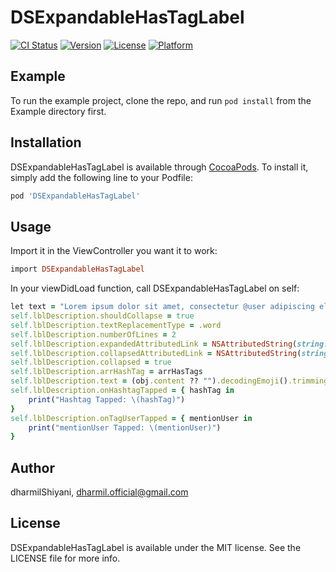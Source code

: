# DSExpandableHasTagLabel

[![CI Status](https://img.shields.io/travis/dharmilShiyani/DSExpandableHasTagLabel.svg?style=flat)](https://travis-ci.org/dharmilShiyani/DSExpandableHasTagLabel)
[![Version](https://img.shields.io/cocoapods/v/DSExpandableHasTagLabel.svg?style=flat)](https://cocoapods.org/pods/DSExpandableHasTagLabel)
[![License](https://img.shields.io/cocoapods/l/DSExpandableHasTagLabel.svg?style=flat)](https://cocoapods.org/pods/DSExpandableHasTagLabel)
[![Platform](https://img.shields.io/cocoapods/p/DSExpandableHasTagLabel.svg?style=flat)](https://cocoapods.org/pods/DSExpandableHasTagLabel)

## Example

To run the example project, clone the repo, and run `pod install` from the Example directory first.

<!--## Requirements-->

## Installation

DSExpandableHasTagLabel is available through [CocoaPods](https://cocoapods.org). To install
it, simply add the following line to your Podfile:

```ruby
pod 'DSExpandableHasTagLabel'
```
## Usage

Import it in the ViewController you want it to work:

```ruby
import DSExpandableHasTagLabel
```
In your viewDidLoad function, call DSExpandableHasTagLabel on self:

```ruby
let text = "Lorem ipsum dolor sit amet, consectetur @user adipiscing elit. #Innovation et lorem @urna, sed vehicula leo. Ut fermentum massa justo sit amet risus. Etiam porta sem malesuada magna mollis euismod. Donec id elit non mi"
self.lblDescription.shouldCollapse = true
self.lblDescription.textReplacementType = .word
self.lblDescription.numberOfLines = 2
self.lblDescription.expandedAttributedLink = NSAttributedString(string: "Read Less", attributes: [NSAttributedString.Key.font : UIFont.systemFont(ofSize: 16.0, weight: .semibold)])
self.lblDescription.collapsedAttributedLink = NSAttributedString(string: "Read More", attributes: [NSAttributedString.Key.font : UIFont.systemFont(ofSize: 16.0, weight: .semibold)])
self.lblDescription.collapsed = true
self.lblDescription.arrHashTag = arrHasTags
self.lblDescription.text = (obj.content ?? "").decodingEmoji().trimmingCharacters(in: .whitespacesAndNewlines)
self.lblDescription.onHashtagTapped = { hashTag in
    print("Hashtag Tapped: \(hashTag)")
}
self.lblDescription.onTagUserTapped = { mentionUser in
    print("mentionUser Tapped: \(mentionUser)")
}
```

## Author

dharmilShiyani, dharmil.official@gmail.com

## License

DSExpandableHasTagLabel is available under the MIT license. See the LICENSE file for more info.
